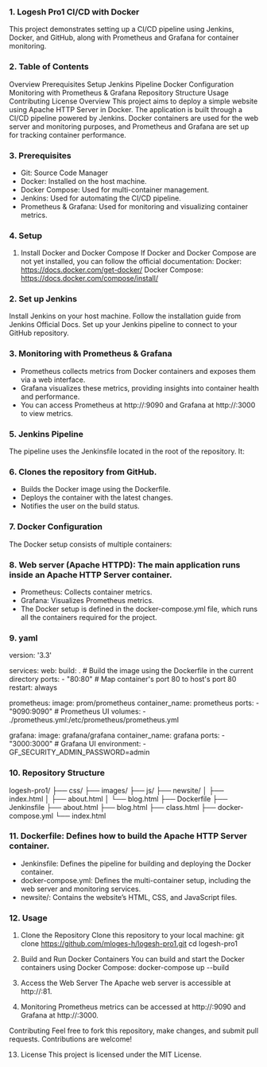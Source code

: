 ### 1. Logesh Pro1 CI/CD with Docker
This project demonstrates setting up a CI/CD pipeline using Jenkins, Docker, and GitHub, along with Prometheus and Grafana for container monitoring.

### 2. Table of Contents
Overview
Prerequisites
Setup
Jenkins Pipeline
Docker Configuration
Monitoring with Prometheus & Grafana
Repository Structure
Usage
Contributing
License
Overview
This project aims to deploy a simple website using Apache HTTP Server in Docker. The application is built through a CI/CD pipeline powered by Jenkins. Docker containers are used for the web server and monitoring purposes, and Prometheus and Grafana are set up for tracking container performance.

### 3. Prerequisites
* Git: Source Code Manager
* Docker: Installed on the host machine.
* Docker Compose: Used for multi-container management.
* Jenkins: Used for automating the CI/CD pipeline.
* Prometheus & Grafana: Used for monitoring and visualizing container metrics.

### 4. Setup
1. Install Docker and Docker Compose
If Docker and Docker Compose are not yet installed, you can follow the official documentation:
Docker: https://docs.docker.com/get-docker/
Docker Compose: https://docs.docker.com/compose/install/

### 2. Set up Jenkins
Install Jenkins on your host machine. Follow the installation guide from Jenkins Official Docs.
Set up your Jenkins pipeline to connect to your GitHub repository.

### 3. Monitoring with Prometheus & Grafana
* Prometheus collects metrics from Docker containers and exposes them via a web interface.
* Grafana visualizes these metrics, providing insights into container health and performance.
* You can access Prometheus at http://<host-ip>:9090 and Grafana at http://<host-ip>:3000 to view metrics.

### 5. Jenkins Pipeline
The pipeline uses the Jenkinsfile located in the root of the repository. It:

### 6. Clones the repository from GitHub.
* Builds the Docker image using the Dockerfile.
* Deploys the container with the latest changes.
* Notifies the user on the build status.

### 7. Docker Configuration
The Docker setup consists of multiple containers:

### 8. Web server (Apache HTTPD): The main application runs inside an Apache HTTP Server container.
* Prometheus: Collects container metrics.
* Grafana: Visualizes Prometheus metrics.
* The Docker setup is defined in the docker-compose.yml file, which runs all the containers required for the project.

### 9. yaml

version: '3.3'

services:
  web:
    build: .  # Build the image using the Dockerfile in the current directory
    ports:
      - "80:80"  # Map container's port 80 to host's port 80
    restart: always

  prometheus:
    image: prom/prometheus
    container_name: prometheus
    ports:
      - "9090:9090"  # Prometheus UI
    volumes:
      - ./prometheus.yml:/etc/prometheus/prometheus.yml

  grafana:
    image: grafana/grafana
    container_name: grafana
    ports:
      - "3000:3000"  # Grafana UI
    environment:
      - GF_SECURITY_ADMIN_PASSWORD=admin

### 10. Repository Structure
logesh-pro1/
├── css/
├── images/
├── js/
├── newsite/
│   ├── index.html
│   ├── about.html
│   └── blog.html
├── Dockerfile
├── Jenkinsfile
├── about.html
├── blog.html
├── class.html
├── docker-compose.yml
└── index.html

### 11. Dockerfile: Defines how to build the Apache HTTP Server container.
* Jenkinsfile: Defines the pipeline for building and deploying the Docker container.
* docker-compose.yml: Defines the multi-container setup, including the web server and monitoring services.
* newsite/: Contains the website’s HTML, CSS, and JavaScript files.

### 12. Usage

1. Clone the Repository
Clone this repository to your local machine:
git clone https://github.com/mloges-h/logesh-pro1.git
cd logesh-pro1

2. Build and Run Docker Containers
You can build and start the Docker containers using Docker Compose:
docker-compose up --build

3. Access the Web Server
The Apache web server is accessible at http://<host-ip>:81.

4. Monitoring
Prometheus metrics can be accessed at http://<host-ip>:9090 and Grafana at http://<host-ip>:3000.

Contributing
Feel free to fork this repository, make changes, and submit pull requests. Contributions are welcome!

13. License
This project is licensed under the MIT License.
